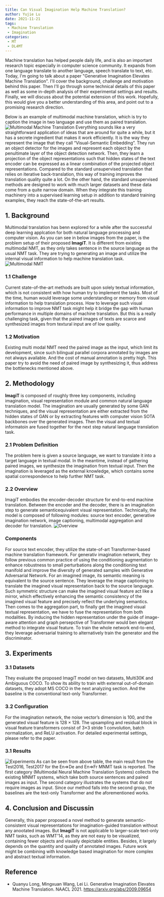 ```yaml
---
title: Can Visual Imagination Help Machine Translation?
author: Yujie Lu
date: 2021-11-21
tags:
 - Machine Translation
 - Imagination
categories:
 - MT
 - DL4MT
---
```



Machine translation has helped people daily life, and is also an important research topic especially in computer science community.
It expands from one language translate to another language, speech translate to text, etc.
Today, I'm going to talk about a paper "Generative Imagination Elevates Machine Translation". I'll cover the background, challenge and motivation behind this paper. Then I'll go through some technical details of this paper as well as some in-depth analysis of their experimental settings and results. Finally, we will discuss about the potential extension of this work. Hopefully, this would give you a better understanding of this area, and point out to a promising research direction.

<!-- more -->

Below is an example of multimodal machine translation, which is try to caption the image in two language and use them as paired translation.
 ![Multimodal Machine Translation](./images/translation.png)
Everything sounds like a very straightforward application of ideas that are around for quite a while, but it has a secrete ingredient that makes it work efficiently. It is the way they represent the image that they call “Visual-Semantic Embedding”. They run an object detector for the images and represent each object by the penultimate layer of the object detection network. Then, they learn a projection of the object representations such that hidden states of the text encoder can be expressed as a linear combination of the projected object representations.
Compared to the standard unsupervised translation that relies on iterative back-translation, this way of training improves the translation quality quite a lot. On the other hand, the standard unsupervised methods are designed to work with much larger datasets and these data come from a quite narrow domain. When they integrate this training machinery into a supervised learning setup in addition to standard training examples, they reach the state-of-the-art results.

## 1. Background
Multimodal translation has benn explored for a while after the successful deep learning applcation for both natural language processing and computer vision.
As you can see in below images from the paper, is the problem setup of their proposed **ImagiT**. It is different from existing multimodal NMT, as they only takes sentence in the source language as the usual NMT task. They are trying to generating an image and utilize the internal visual information to help machine translation task.
![Multimodal NMT](./images/MultimodalNMT.png)

### 1.1 Challenge
Current state-of-the-art methods are built upon solely textual information, which is not consistent with how human try to implement the tasks. Most of the time, human would leverage some understanding or memory from visual information to help translation process.
How to leverage such visual information to improve NMT task might help it bridge the gap with human performance in multiple domains of machine translation.
But this is a really challenging task, given that the paired images of texts are scarce and synthesized images from textural input are of low quality.

### 1.2 Motivation
Existing multi modal NMT need the paired image as the input, which limit its development, since such bilingual parallel corpora annotated by images are not always available.
And the cost of manual annotation is pretty high.
This paper try to avoid the need of paired image by synthesizing it, thus address the bottlenecks mentioned above.
## 2. Methodology
**ImagiT** is composed of roughly three key components, including imagination, visual representation module and common natural language translation model.
The imagination are usually generated by some GAN techniques, and the visual representation are either extracted from the hidden states of GAN or by extracting features with computer vision SOTA backbones over the generated images.
Then the visual and textual informatoin are fused together for the next step natural language translation task.
### 2.1 Problem Definition
The problem here is given a source language, we want to translate it into a target language in textual modal. In the meantime, instead of gathering paired images, we synthesize the imagination from textual input. Then the imagination is leveraged as the external knowledge, which contains some spatial correspondence to help further NMT task.
### 2.2 Overview
ImagiT embodies the encoder-decoder structure for end-to-end machine translation. Between the encoder and the decoder, there is an imagination step to generate semanticequivalent visual representation. Technically, the model is composed of following modules: source text encoder, generative imagination network, image captioning, multimodal aggregation and decoder for translation.
![Overview](./images/architecture.png)
### Components
For source text encoder, they utilize the state-of-art Transformer-based machine translation framework.
For generativ imagination network, they follow previous common practice of using the conditioning augmentation to enhance robustness to small perturbations along the conditioning text manifold and improve the diversity of generated samples with Generative Adversarial Network.
For an imagined image, its semantic meaning is equivalent to the source sentence. They leverage the image captioning to translate the imagined visual representation back to the source language. Such symmetric structure can make the imagined visual feature act like a mirror, which effectively enhancing the semantic consistency of the imagined visual feature and precisely reflect the underlying semantics.
Then comes to the aggregation part, to finally get the imagined visual textual representation, we have to fuse the representation from both modalities.
By inducing the hidden representation under the guide of image-aware attention and graph persepctive of Transformer would ben elegant method to integrate visual feature.
To train the whole network end-to-end, they leverage adversarial training to alternatively train the generator and the discriminator.
## 3. Experiments
### 3.1 Datasets
They evaluate the proposed ImagiT model on two datasets, Multi30K and Ambiguous COCO. To show its ability to train with external out-of-domain datasets, they adopt MS COCO in the next analyzing section.
And the baseline is the conventional text-only Transformer.
### 3.2 Configuration
For the imagination network, the noise vector’s dimension is 100, and the generated visual feature is 128 × 128. The upsampling and residual block in visual feature transformers consist of 3×3 stride 1 convolution, batch normalization, and ReLU activation. For detailed experimental settings, please refer to the paper.
### 3.1 Results
![Experiments](./images/experiments.png)
As can be seen from above table, the main result from the Test2016, Test2017 for the En⇒De and En⇒Fr MNMT task is reported. The first category (Multimodal Neural Machine Translation Systems) collects the existing MNMT systems, which take both source sentences and paired images as input. The second category illustrates the systems that do not require images as input. Since our method falls into the second group, the baselines are the text-only Transformer and the aforementioned works.

## 4. Conclusion and Discussin
Generally, this paper proposed a novel method to generate semantic-consistent visual representations for imagination-guided translation without any anootated images.
But **ImagiT** is not applicable to larger-scale text-only NMT tasks, such as WMT'14, as they are not easy to be visualized, containing fewer objects and visually depictable entities. Besides, it largely depends on the quantity and quality of annotated images.
Future work might be combining with knowledge based imagination for more complex and abstract textual information.


## Reference
- Quanyu Long, Mingxuan Wang, Lei Li. Generative Imagination Elevates Machine Translation. NAACL 2021. <https://arxiv.org/abs/2009.09654>

